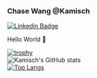 ### Chase Wang @Kamisch
[![Linkedin Badge](https://img.shields.io/badge/-LinkedIn-blue?style=flat-square&logo=Linkedin&logoColor=white&link=https://www.linkedin.com/in/chase-chengtao-wang/)](https://www.linkedin.com/in/chase-chengtao-wang/)

Hello World 👋

[![trophy](https://github-profile-trophy.vercel.app/?username=kamisch&theme=chalk&row=2&column=4)](https://github.com/ryo-ma/github-profile-trophy)  
![Kamisch's GitHub stats](https://github-readme-stats.vercel.app/api?username=kamisch&count_private=true&show_icons=true&theme=radical)  
[![Top Langs](https://github-readme-stats.vercel.app/api/top-langs/?username=kamisch&hide_border=true&layout=compact)](https://github.com/kamisch)  


